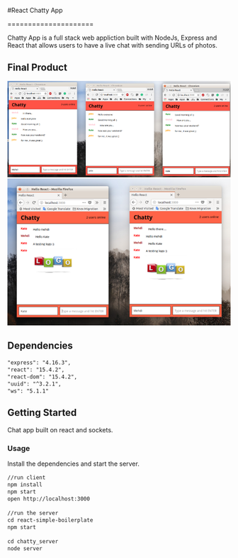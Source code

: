 
#React Chatty App

=====================

Chatty App is a full stack web appliction built with NodeJs, Express and React that allows users to have a live chat with sending URLs of photos.

## Final Product

!["Live chat"](https://github.com/mehdibz/react-simple-boilerplate/blob/master/screen_shoot/Screenshot.png)
!["Sending photo"](https://github.com/mehdibz/react-simple-boilerplate/blob/master/screen_shoot/Screenshot-Photo%20uploading.png)

## Dependencies

    "express": "4.16.3",
    "react": "15.4.2",
    "react-dom": "15.4.2",
    "uuid": "^3.2.1",
    "ws": "5.1.1"

## Getting Started

Chat app built on react and sockets.

### Usage

Install the dependencies and start the server.

```
//run client
npm install
npm start
open http://localhost:3000

//run the server
cd react-simple-boilerplate
npm start

cd chatty_server
node server
```